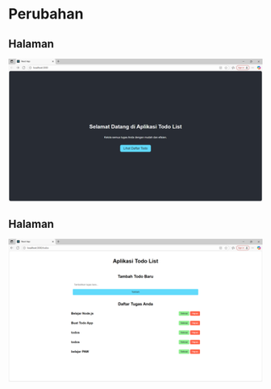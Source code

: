 # Perubahan 

## Halaman 
![halaman1](../screenshots/halaman1.png)

## Halaman 
![halaman2](../screenshots/halaman2.png)